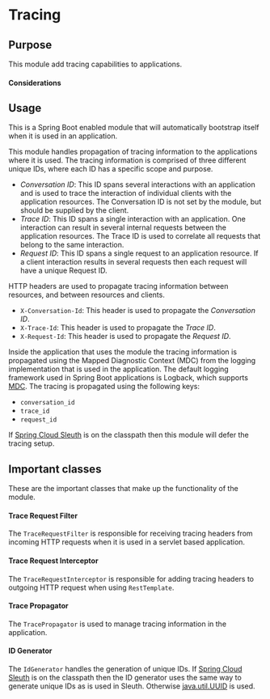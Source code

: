 # Tracing

## Purpose
This module add tracing capabilities to applications.

#### Considerations

## Usage
This is a Spring Boot enabled module that will automatically bootstrap itself when it is used in an application.

This module handles propagation of tracing information to the applications where it is used. The tracing information is comprised of three different unique IDs,
where each ID has a specific scope and purpose.

* *Conversation ID*: This ID spans several interactions with an application and is used to trace the interaction of individual clients with the application resources.
                     The Conversation ID is not set by the module, but should be supplied by the client.
* *Trace ID*: This ID spans a single interaction with an application. One interaction can result in several internal requests between the application resources. The
              Trace ID is used to correlate all requests that belong to the same interaction.
* *Request ID*: This ID spans a single request to an application resource. If a client interaction results in several requests then each request will have a unique
                Request ID.

HTTP headers are used to propagate tracing information between resources, and between resources and clients.
* `X-Conversation-Id`: This header is used to propagate the *Conversation ID*.
* `X-Trace-Id`: This header is used to propagate the *Trace ID*.
* `X-Request-Id`: This header is used to propagate the *Request ID*.

Inside the application that uses the module the tracing information is propagated using the Mapped Diagnostic Context (MDC) from the logging implementation that is used
in the application. The default logging framework used in Spring Boot applications is Logback, which supports [MDC](https://logback.qos.ch/manual/mdc.html). The tracing
is propagated using the following keys:
* `conversation_id`
* `trace_id`
* `request_id`

If [Spring Cloud Sleuth](https://spring.io/projects/spring-cloud-sleuth) is on the classpath then this module will defer the tracing setup.

## Important classes
These are the important classes that make up the functionality of the module.

#### Trace Request Filter
The `TraceRequestFilter` is responsible for receiving tracing headers from incoming HTTP requests when it is used in a servlet based application.

#### Trace Request Interceptor
The `TraceRequestInterceptor` is responsible for adding tracing headers to outgoing HTTP request when using `RestTemplate`.

#### Trace Propagator
The `TracePropagator` is used to manage tracing information in the application.

#### ID Generator
The `IdGenerator` handles the generation of unique IDs. If [Spring Cloud Sleuth](https://spring.io/projects/spring-cloud-sleuth) is on the classpath then the ID generator
uses the same way to generate unique IDs as is used in Sleuth. Otherwise [java.util.UUID](https://docs.oracle.com/javase/8/docs/api/java/util/UUID.html) is used.
